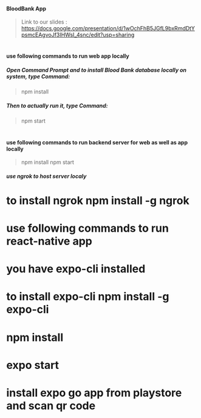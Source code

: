 #### BloodBank App

> Link to our slides : https://docs.google.com/presentation/d/1wOchFhB5JGfL9bxRmdDtYpsmcEAgvoJf3IHWsI_4snc/edit?usp=sharing

#

#### **use following commands to run web app locally**

##### Open Command Prompt and to install  Blood Bank database locally on system, type Command:
> npm install
##### Then to actually run it, type Command:
> npm start

#
#

#### **use following commands to run backend server for web as well as app locally**

> npm install
> npm start 

##### use ngrok to host server localy

# to install ngrok npm install -g ngrok

#

#

#

# use following commands to run react-native app

# you have expo-cli installed

# to install expo-cli npm install -g expo-cli

# npm install

# expo start

# install expo go app from playstore and scan qr code
